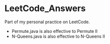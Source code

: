 # LeetCode_Answers
Part of my personal practice on LeetCode.
+ Permute.java is also effective to Permute II
+ N-Queens.java is also effective to N-Queens II
